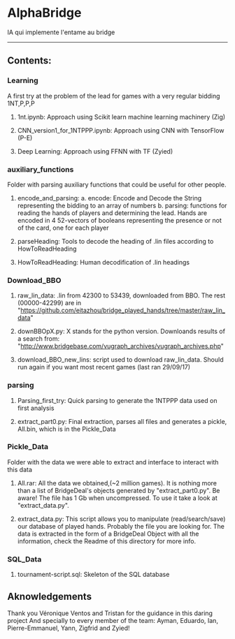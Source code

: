 # AlphaBridge
IA qui implemente l'entame au bridge


--------------------------------------

## Contents:
### Learning
A first try at the problem of the lead for games with a very regular bidding 1NT,P,P,P
1. 1nt.ipynb: Approach using Scikit learn machine learning machinery (Zig) 

2. CNN_version1_for_1NTPPP.ipynb: Approach using CNN with TensorFlow (P-E)

3. Deep Learning: Approach using FFNN with TF (Zyied)

### auxiliary_functions
Folder with parsing auxiliary functions that could be useful for other people.
1. encode_and_parsing:
  a. encode: Encode and Decode the String representing the bidding to an array of numbers
  b. parsing: functions for reading the hands of players and determining the lead. Hands are encoded in 4 52-vectors of booleans representing the presence or not of the card, one for each player

2. parseHeading: Tools to decode the heading of .lin files according to HowToReadHeading

3. HowToReadHeading: Human decodification of .lin headings

### Download_BBO
1. raw_lin_data: .lin from 42300 to 53439, downloaded from BBO. The rest (00000-42299) are in "https://github.com/eitazhou/bridge_played_hands/tree/master/raw_lin_data"

2. downBBOpX.py: X stands for the python version. Downloands results of a search from: "http://www.bridgebase.com/vugraph_archives/vugraph_archives.php"

3. download_BBO_new_lins: script used to download raw_lin_data. Should run again if you want most recent games (last ran 29/09/17)

### parsing
1. Parsing_first_try: Quick parsing to generate the 1NTPPP data used on first analysis

2. extract_part0.py: Final extraction, parses all files and generates a pickle, All.bin, which is in the Pickle_Data

### Pickle_Data
Folder with the data we were able to extract and interface to interact with this data
1. All.rar: All the data we obtained,(~2 million games). It is nothing more than a list of BridgeDeal's objects generated by "extract_part0.py". Be aware! The file has 1 Gb when uncompressed. To use it take a look at "extract_data.py".

2. extract_data.py: This script allows you to manipulate (read/search/save) our database of played hands. Probably the file you are looking for. The data is extracted in the form of a BridgeDeal Object with all the information, check the Readme of this directory for more info.

### SQL_Data
1. tournament-script.sql: Skeleton of the SQL database

## Aknowledgements
Thank you Véronique Ventos and Tristan for the guidance in this daring project
And specially to every member of the team: 
Ayman, Eduardo, Ian, Pierre-Emmanuel, Yann, Zigfrid and Zyied!
